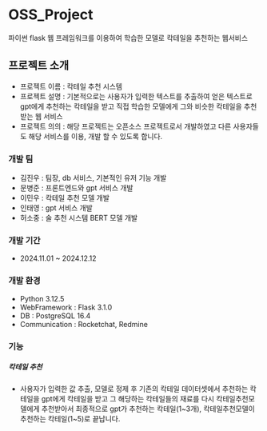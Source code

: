 # OSS_Project
파이썬 flask 웹 프레임워크를 이용하여 학습한 모델로 칵테일을 추천하는 웹서비스


## 프로젝트 소개
- 프로젝트 이름 : 칵테일 추천 시스템
- 프로젝트 설명 : 기본적으로는 사용자가 입력한 텍스트를 추출하여 얻은 텍스트로 gpt에게 추천하는 칵테일을 받고 직접 학습한 모델에게 그와 비슷한 칵테일을 추천받는 웹 서비스
- 프로젝트 의의 : 해당 프로젝트는 오픈소스 프로젝트로서 개발하였고 다른 사용자들도 해당 서비스를 이용, 개발 할 수 있도록 합니다. 


### 개발 팀 
- 김진우 : 팀장, db 서비스, 기본적인 유저 기능 개발
- 문병준 : 프론트엔드와 gpt 서비스 개발
- 이민우 : 칵테일 추천 모델 개발
- 인태영 : gpt 서비스 개발
- 허소중 : 술 추천 시스템 BERT 모델 개발


### 개발 기간
- 2024.11.01 ~ 2024.12.12


### 개발 환경
- Python 3.12.5
- WebFramework : Flask 3.1.0
- DB : PostgreSQL 16.4
- Communication : Rocketchat, Redmine


### 기능


##### 칵테일 추천
- 사용자가 입력한 값 추출, 모델로 정제 후 기존의 칵테일 데이터셋에서
  추천하는 칵테일을 gpt에게 칵테일을 받고 그 해당하는 칵테일들의 재료를 다시 칵테일추천모델에게 추천받아서 최종적으로 gpt가 추천하는 칵테일(1~3개), 칵테일추천모델이 추천하는 칵테일(1~5)로 끝납니다.




